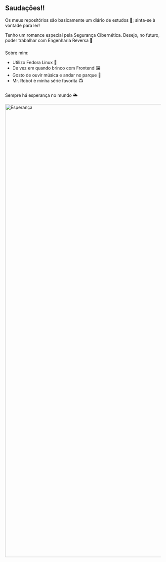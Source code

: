 ## Saudações!!

Os meus repositórios são basicamente um diário de estudos 📖; sinta-se à vontade para ler!

Tenho um romance especial pela Segurança Cibernética. Desejo, no futuro, poder trabalhar com Engenharia Reversa 👾 

###

Sobre mim:
- Utilizo Fedora Linux 🐧
- De vez em quando brinco com Frontend 🖼️
- Gosto de ouvir música e andar no parque 🌲
- Mr. Robot é minha série favorita 📺

###

Sempre há esperança no mundo 🌥️

<img width="1031" height="1460" alt="Esperança" src="https://github.com/user-attachments/assets/ed0e9094-6173-44ff-a799-55d4dea43f4b" />
